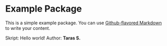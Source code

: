 # Example Package

This is a simple example package. You can use
[Github-flavored Markdown](https://guides.github.com/features/mastering-markdown/)
to write your content.

Skript: Hello world! Author: <b>Taras S.</b>